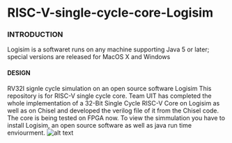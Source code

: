 # RISC-V-single-cycle-core-Logisim
### INTRODUCTION 
Logisim is a softwaret runs on any machine supporting Java 5 or later; special versions are released for MacOS X and Windows
#### DESIGN 
RV32I signle cycle simulation on an open source software Logisim
This repository is for RISC-V single cycle core. Team UIT has completed the whole implementation of a 32-Bit Single Cycle RISC-V Core on Logisim as well as on Chisel and developed the verilog file of it from the Chisel code. The core is being tested on FPGA now. To view the simmulation you have to install Logisim, an open source software as well as java run time enviourment.
![alt text](https://github.com/zeeshanrafique009/RISC-V-single-cycle-core-Logisim/blob/master/Single%20Cycle%20RISC-V%20Core.png)

